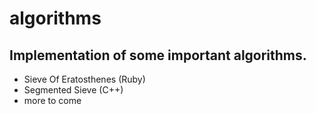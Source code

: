 # algorithms
## Implementation of some important algorithms.
 - Sieve Of Eratosthenes (Ruby)
 - Segmented Sieve (C++)
 - more to come
